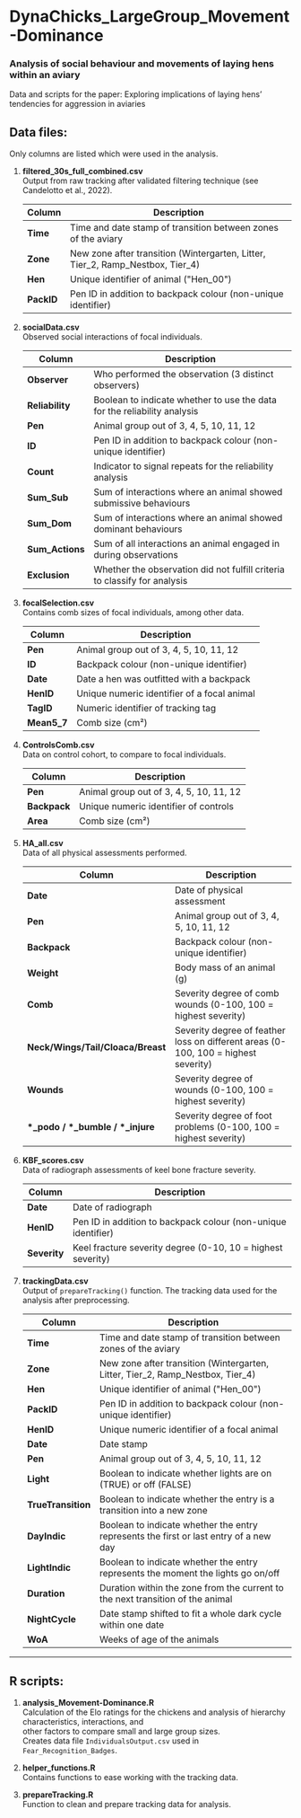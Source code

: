# DynaChicks_LargeGroup_Movement-Dominance
### Analysis of social behaviour and movements of laying hens within an aviary

Data and scripts for the paper: Exploring implications of laying hens’ tendencies for aggression in aviaries


## Data files:  
Only columns are listed which were used in the analysis.  

1. **filtered_30s_full_combined.csv**  
   Output from raw tracking after validated filtering technique (see Candelotto et al., 2022).  

   | Column   | Description  |
   |----------|-------------|
   | **Time**  | Time and date stamp of transition between zones of the aviary  |
   | **Zone**  | New zone after transition (Wintergarten, Litter, Tier_2, Ramp_Nestbox, Tier_4)  |
   | **Hen**  | Unique identifier of animal ("Hen_00")  |
   | **PackID**  | Pen ID in addition to backpack colour (non-unique identifier)  |

2. **socialData.csv**  
   Observed social interactions of focal individuals.  

   | Column   | Description  |
   |----------|-------------|
   | **Observer**  | Who performed the observation (3 distinct observers)  |
   | **Reliability**  | Boolean to indicate whether to use the data for the reliability analysis  |
   | **Pen**  | Animal group out of 3, 4, 5, 10, 11, 12  |
   | **ID**  | Pen ID in addition to backpack colour (non-unique identifier)  |
   | **Count**  | Indicator to signal repeats for the reliability analysis  |
   | **Sum_Sub**  | Sum of interactions where an animal showed submissive behaviours  |
   | **Sum_Dom**  | Sum of interactions where an animal showed dominant behaviours  |
   | **Sum_Actions**  | Sum of all interactions an animal engaged in during observations  |
   | **Exclusion**  | Whether the observation did not fulfill criteria to classify for analysis  |

3. **focalSelection.csv**  
   Contains comb sizes of focal individuals, among other data.  
   
   | Column   | Description  |
   |----------|-------------|
   | **Pen**  | Animal group out of 3, 4, 5, 10, 11, 12  |
   | **ID**  | Backpack colour (non-unique identifier)  |
   | **Date**  | Date a hen was outfitted with a backpack  |
   | **HenID**  | Unique numeric identifier of a focal animal  |
   | **TagID**  | Numeric identifier of tracking tag  |
   | **Mean5_7**  | Comb size (cm²)  |

4. **ControlsComb.csv**  
   Data on control cohort, to compare to focal individuals.  

   | Column   | Description  |
   |----------|-------------|
   | **Pen**  | Animal group out of 3, 4, 5, 10, 11, 12  |
   | **Backpack**  | Unique numeric identifier of controls  |
   | **Area**  | Comb size (cm²)  |

5. **HA_all.csv**  
   Data of all physical assessments performed.  

   | Column   | Description  |
   |----------|-------------|
   | **Date**  | Date of physical assessment  |
   | **Pen**  | Animal group out of 3, 4, 5, 10, 11, 12  |
   | **Backpack**  | Backpack colour (non-unique identifier)  |
   | **Weight**  | Body mass of an animal (g)  |
   | **Comb**  | Severity degree of comb wounds (0-100, 100 = highest severity)  |
   | **Neck/Wings/Tail/Cloaca/Breast**  | Severity degree of feather loss on different areas (0-100, 100 = highest severity)  |
   | **Wounds**  | Severity degree of wounds (0-100, 100 = highest severity)  |
   | **\*_podo / \*_bumble / \*_injure**  | Severity degree of foot problems (0-100, 100 = highest severity)  |

6. **KBF_scores.csv**  
   Data of radiograph assessments of keel bone fracture severity.  

   | Column   | Description  |
   |----------|-------------|
   | **Date**  | Date of radiograph  |
   | **HenID**  | Pen ID in addition to backpack colour (non-unique identifier)  |
   | **Severity**  | Keel fracture severity degree (0-10, 10 = highest severity)  |

7. **trackingData.csv**  
   Output of `prepareTracking()` function. The tracking data used for the analysis after preprocessing.  

   | Column   | Description  |
   |----------|-------------|
   | **Time**  | Time and date stamp of transition between zones of the aviary  |
   | **Zone**  | New zone after transition (Wintergarten, Litter, Tier_2, Ramp_Nestbox, Tier_4)  |
   | **Hen**  | Unique identifier of animal ("Hen_00")  |
   | **PackID**  | Pen ID in addition to backpack colour (non-unique identifier)  |
   | **HenID**  | Unique numeric identifier of a focal animal  |
   | **Date**  | Date stamp  |
   | **Pen**  | Animal group out of 3, 4, 5, 10, 11, 12  |
   | **Light**  | Boolean to indicate whether lights are on (TRUE) or off (FALSE)  |
   | **TrueTransition**  | Boolean to indicate whether the entry is a transition into a new zone  |
   | **DayIndic**  | Boolean to indicate whether the entry represents the first or last entry of a new day  |
   | **LightIndic**  | Boolean to indicate whether the entry represents the moment the lights go on/off  |
   | **Duration**  | Duration within the zone from the current to the next transition of the animal  |
   | **NightCycle**  | Date stamp shifted to fit a whole dark cycle within one date  |
   | **WoA**  | Weeks of age of the animals  |

---

## R scripts:  

1. **analysis_Movement-Dominance.R**  
   Calculation of the Elo ratings for the chickens and analysis of hierarchy characteristics, interactions, and  
   other factors to compare small and large group sizes.  
   Creates data file `IndividualsOutput.csv` used in `Fear_Recognition_Badges`.  

2. **helper_functions.R**  
   Contains functions to ease working with the tracking data.  

3. **prepareTracking.R**  
   Function to clean and prepare tracking data for analysis.  